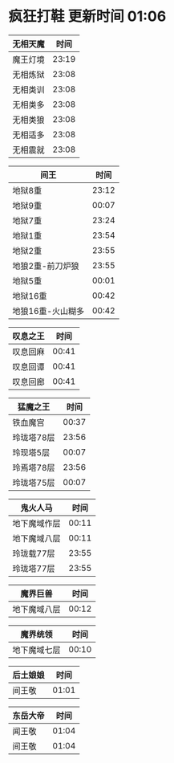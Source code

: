 # 疯狂打鞋 更新时间 01:06

| 无相天魔   | 时间    |
|--------|-------|
| 魔王灯境 | 23:19 |
| 无相炼狱 | 23:08 |
| 无相类训 | 23:08 |
| 无相类多 | 23:08 |
| 无相类狼 | 23:08 |
| 无相适多 | 23:08 |
| 无相震就 | 23:08 |

| 间王   | 时间    |
|--------|-------|
| 地狱8重 | 23:12 |
| 地狱9重 | 00:07 |
| 地狱7重 | 23:24 |
| 地狱1重 | 23:54 |
| 地狱2重 | 23:55 |
| 地狼2重-前刀炉狼 | 23:55 |
| 地狱5重 | 00:01 |
| 地狱16重 | 00:42 |
| 地狼16重-火山糊多 | 00:42 |

| 叹息之王   | 时间    |
|--------|-------|
| 叹息回麻 | 00:41 |
| 叹息回谭 | 00:41 |
| 叹息回廊 | 00:41 |

| 猛魔之王   | 时间    |
|--------|-------|
| 铁血魔宫 | 00:37 |
| 玲珑塔78层 | 23:56 |
| 玲现塔5层 | 00:07 |
| 玲焉塔78层 | 23:56 |
| 玲珑塔75层 | 00:07 |

| 鬼火人马   | 时间    |
|--------|-------|
| 地下魔域作层 | 00:11 |
| 地下魔域八层 | 00:11 |
| 玲珑载77层 | 23:55 |
| 玲珑塔77层 | 23:55 |

| 魔界巨兽   | 时间    |
|--------|-------|
| 地下魔域八层 | 00:12 |

| 魔界统领   | 时间    |
|--------|-------|
| 地下魔域七层 | 00:10 |

| 后土娘娘   | 时间    |
|--------|-------|
| 间王敬 | 01:01 |

| 东岳大帝   | 时间    |
|--------|-------|
| 闻王敬 | 01:04 |
| 间王敬 | 01:04 |